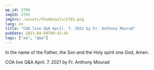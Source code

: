 ```yaml
---
wp_id: 2789
imgId: 2791
imgSrc: /assets/thumbnails/2791.png
lang: en
title: "COA live Q&A April. 7. 2021 by Fr. Anthony Mourad"
pubDate: 2021-04-09T00:42:45
tags: ["aa", "q&a"]
---
```


<!-- page: 6 -->

<p>In the name of the Father, the Son and the Holy spirit one God, Amen.</p>
<p>COA live Q&amp;A April. 7. 2021 by Fr. Anthony Mourad</p>
